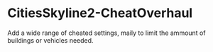 # CitiesSkyline2-CheatOverhaul
Add a wide range of cheated settings, maily to limit the ammount of buildings or vehicles needed.

